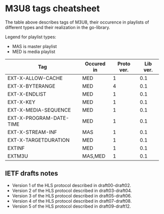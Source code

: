 M3U8 tags cheatsheet
====================

The table above describes tags of M3U8, their occurence in playlists of different types and their realization
in the go-library.

Legend for playlist types:

* MAS is master playlist
* MED is media playlist

<!--- Note: markdown table below prepared in Emacs Orgmode and automatically converted to Github Markdown format -->

<!--- BEGIN RECEIVE ORGTBL specs -->
| Tag | Occured in | Proto ver. | Lib ver. |
|---|---|---|---|
| EXT-X-ALLOW-CACHE | MED | 1 | 0.1 |
| EXT-X-BYTERANGE | MED | 4 | 0.1 |
| EXT-X-ENDLIST | MED | 1 | 0.1 |
| EXT-X-KEY | MED | 1 | 0.1 |
| EXT-X-MEDIA-SEQUENCE | MED | 1 | 0.1 |
| EXT-X-PROGRAM-DATE-TIME | MED | 1 | 0.1 |
| EXT-X-STREAM-INF | MAS | 1 | 0.1 |
| EXT-X-TARGETDURATION | MED | 1 | 0.1 |
| EXTINF | MED | 1 | 0.1 |
| EXTM3U | MAS,MED | 1 | 0.1 |
<!--- END RECEIVE ORGTBL specs -->

<!---
#+ORGTBL: SEND specs orgtbl-to-gfm
| Tag                     | Occured in | Proto ver. | Lib ver. |
|-------------------------+------------+------------+----------|
|                         |            | <l>        | <l>      |
| EXT-X-ALLOW-CACHE       | MED        | 1          | 0.1      |
| EXT-X-BYTERANGE         | MED        | 4          | 0.1      |
| EXT-X-DISCONTINUITY     | MED        | 1          | 0.1      |
| EXT-X-ENDLIST           | MED        | 1          | 0.1      |
| EXT-X-KEY               | MED        | 1          | 0.1      |
| EXT-X-MEDIA-SEQUENCE    | MED        | 1          | 0.1      |
| EXT-X-PROGRAM-DATE-TIME | MED        | 1          | 0.1      |
| EXT-X-STREAM-INF        | MAS        | 1          | 0.1      |
| EXT-X-TARGETDURATION    | MED        | 1          | 0.1      |
| EXTINF                  | MED        | 1          | 0.1      |
| EXTM3U                  | MAS,MED    | 1          | 0.1      |
-->

IETF drafts notes
-----------------

* Version 1 of the HLS protocol described in draft00-draft02.
* Version 2 of the HLS protocol described in draft03-draft04.
* Version 3 of the HLS protocol described in draft05-draft06.
* Version 4 of the HLS protocol described in draft07-draft08.
* Version 5 of the HLS protocol described in draft09-draft12.
